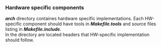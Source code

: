 ### Hardware specific components

***arch*** directory containes hardware specific implementations. Each HW-specific component should have tools in ***Makefile.tools*** and source files listing in ***Makefile.include***.<br>
In the directory are located headers that HW-specific implementation should follow.

